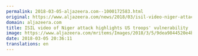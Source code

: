 ```yaml
---
permalink: 2018-03-05-aljazeera.com--1000172583.html
original: https://www.aljazeera.com/news/2018/03/isil-video-niger-attack-highlights-troops-vulnerability-180305194318493.html
domain: aljazeera.com
title: ISIL video of Niger attack highlights US troops' vulnerability
image: https://www.aljazeera.com/mritems/Images/2018/3/5/9dea9844520e4bcdb6be5b6fde671f65_18.jpg
date: 2018-03-05 20:36:11
translations: en
---
```


